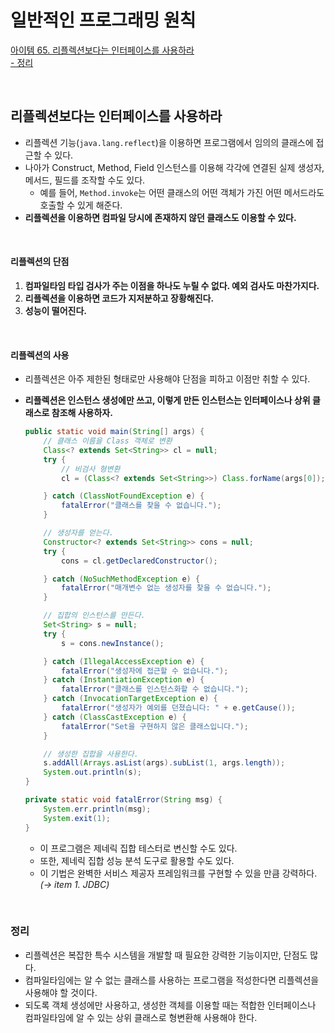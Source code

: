 # 일반적인 프로그래밍 원칙

[아이템 65. 리플렉션보다는 인터페이스를 사용하라](#리플렉션보다는-인터페이스를-사용하라)  
[- 정리](#정리)  

<br>

## 리플렉션보다는 인터페이스를 사용하라
- 리플렉션 기능(`java.lang.reflect`)을 이용하면 프로그램에서 임의의 클래스에 접근할 수 있다.
- 나아가 Construct, Method, Field 인스턴스를 이용해 각각에 연결된 실제 생성자, 메서드, 필드를 조작할 수도 있다.
  - 예를 들어, `Method.invoke`는 어떤 클래스의 어떤 객체가 가진 어떤 메서드라도 호출할 수 있게 해준다.
- **리플렉션을 이용하면 컴파일 당시에 존재하지 않던 클래스도 이용할 수 있다.**

<br>

#### 리플렉션의 단점
1. **컴파일타임 타입 검사가 주는 이점을 하나도 누릴 수 없다. 예외 검사도 마찬가지다.**
2. **리플렉션을 이용하면 코드가 지저분하고 장황해진다.**
3. **성능이 떨어진다.**

<br>

#### 리플렉션의 사용
- 리플렉션은 아주 제한된 형태로만 사용해야 단점을 피하고 이점만 취할 수 있다.
- **리플렉션은 인스턴스 생성에만 쓰고, 이렇게 만든 인스턴스는 인터페이스나 상위 클래스로 참조해 사용하자.**

    ```java
    public static void main(String[] args) {
        // 클래스 이름을 Class 객체로 변환
        Class<? extends Set<String>> cl = null;
        try {
            // 비검사 형변환
            cl = (Class<? extends Set<String>>) Class.forName(args[0]);

        } catch (ClassNotFoundException e) {
            fatalError("클래스를 찾을 수 없습니다.");
        }

        // 생성자를 얻는다.
        Constructor<? extends Set<String>> cons = null;
        try {
            cons = cl.getDeclaredConstructor();

        } catch (NoSuchMethodException e) {
            fatalError("매개변수 없는 생성자를 찾을 수 없습니다.");
        }

        // 집합의 인스턴스를 만든다.
        Set<String> s = null;
        try {
            s = cons.newInstance();

        } catch (IllegalAccessException e) {
            fatalError("생성자에 접근할 수 없습니다.");
        } catch (InstantiationException e) {
            fatalError("클래스를 인스턴스화할 수 없습니다.");
        } catch (InvocationTargetException e) {
            fatalError("생성자가 예외를 던졌습니다: " + e.getCause());
        } catch (ClassCastException e) {
            fatalError("Set을 구현하지 않은 클래스입니다.");
        }

        // 생성한 집합을 사용한다.
        s.addAll(Arrays.asList(args).subList(1, args.length));
        System.out.println(s);
    }

    private static void fatalError(String msg) {
        System.err.println(msg);
        System.exit(1);
    }
    ```
    - 이 프로그램은 제네릭 집합 테스터로 변신할 수도 있다.
    - 또한, 제네릭 집합 성능 분석 도구로 활용할 수도 있다.
    - 이 기법은 완벽한 서비스 제공자 프레임워크를 구현할 수 있을 만큼 강력하다. _(→ item 1. JDBC)_

<br>

### 정리
- 리플렉션은 복잡한 특수 시스템을 개발할 때 필요한 강력한 기능이지만, 단점도 많다.
- 컴파일타임에는 알 수 없는 클래스를 사용하는 프로그램을 적성한다면 리플렉션을 사용해야 할 것이다.
- 되도록 객체 생성에만 사용하고, 생성한 객체를 이용할 때는 적합한 인터페이스나 컴파일타임에 알 수 있는 상위 클래스로 형변환해 사용해야 한다.

<br>